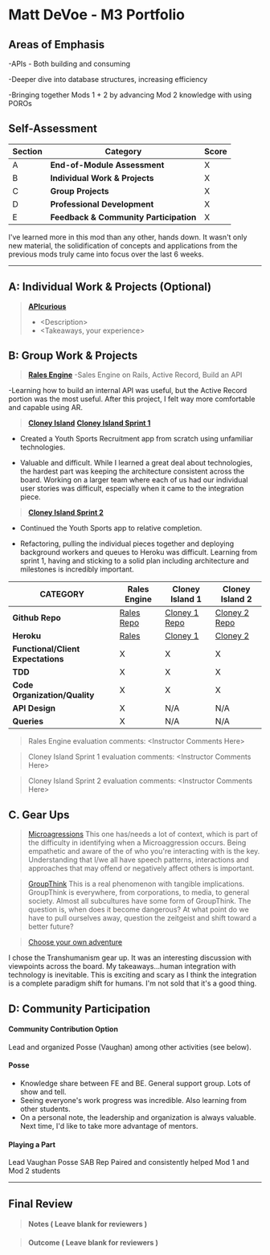 # Matt DeVoe - M3 Portfolio

## Areas of Emphasis

-APIs - Both building and consuming

-Deeper dive into database structures, increasing efficiency

-Bringing together Mods 1 + 2 by advancing Mod 2 knowledge with using POROs


## Self-Assessment

| Section | Category | Score |
| --- | ----- | --- |
| A | **End-of-Module Assessment** | X |
| B | **Individual Work & Projects** | X |
| C | **Group Projects** | X |
| D | **Professional Development** | X |
| E | **Feedback & Community Participation** | X |

I've learned more in this mod than any other, hands down. It wasn't only new material, the solidification of concepts and applications from the previous mods truly came into focus over the last 6 weeks.

-----------------------

## A: Individual Work & Projects (Optional)

> **[APIcurious](http://backend.turing.io/module3/projects/apicurious)**
>* \<Description>
>* \<Takeaways, your experience>


## B: Group Work & Projects

> **[Rales Engine](http://backend.turing.io/module3/projects/rails_engine)** 
 -Sales Engine on Rails, Active Record, Build an API
 
 -Learning how to build an internal API was useful, but the Active Record portion was the most useful. After this project, I felt way more comfortable and capable using AR.

> **[Cloney Island](http://backend.turing.io/module3/projects/cloney_island/cloney_island)**
> **[Cloney Island Sprint 1](https://)** 
- Created a Youth Sports Recruitment app from scratch using unfamiliar technologies.

- Valuable and difficult. While I learned a great deal about technologies, the hardest part was keeping the architecture consistent across the board. Working on a larger team where each of us had our individual user stories was difficult, especially when it came to the integration piece.

> **[Cloney Island Sprint 2](https://)** 
 - Continued the Youth Sports app to relative completion.
 
 - Refactoring, pulling the individual pieces together and deploying background workers and queues to Heroku was difficult. Learning from sprint 1, having and sticking to a solid plan including architecture and milestones is incredibly important.

| CATEGORY | Rales Engine | Cloney Island 1 | Cloney Island 2 |
| --- | --- | --- | --- |
| **Github Repo** | [Rales Repo](https://) | [Cloney 1 Repo](https://) | [Cloney 2 Repo](https://) |
| **Heroku** | [Rales](https://) | [Cloney 1](https://) | [Cloney 2](https://) |
| **Functional/Client Expectations** | X | X | X |
| **TDD** | X | X | X |
| **Code Organization/Quality** | X | X | X |
| **API Design** | X | N/A | N/A |
| **Queries** | X | N/A | N/A |

> Rales Engine evaluation comments:
\<Instructor Comments Here>

> Cloney Island Sprint 1 evaluation comments:
\<Instructor Comments Here>

> Cloney Island Sprint 2 evaluation comments:
\<Instructor Comments Here>

## C. **Gear Ups**

> [Microagressions](https://github.com/turingschool/gear-up/blob/master/microaggressions_original.markdown)
This one has/needs a lot of context, which is part of the difficulty in identifying when a Microaggression occurs. Being empathetic and aware of the of who you're interacting with is the key. Understanding that I/we all have speech patterns, interactions and approaches that may offend or negatively affect others is important. 

> [GroupThink](https://github.com/turingschool/gear-up/blob/master/tragedy_of_the_commons.markdown)
This is a real phenomenon with tangible implications. GroupThink is everywhere, from corporations, to media, to general society. Almost all subcultures have some form of GroupThink. The question is, when does it become dangerous? At what point do we have to pull ourselves away, question the zeitgeist and shift toward a better future?

> [Choose your own adventure](https://github.com/turingschool/gear-up/)

I chose the Transhumanism gear up. It was an interesting discussion with viewpoints across the board. My takeaways...human integration with technology is inevitable. This is exciting and scary as I think the integration is a complete paradigm shift for humans. I'm not sold that it's a good thing.


## D: Community Participation

#### **Community Contribution Option**
Lead and organized Posse (Vaughan) among other activities (see below).

#### **Posse**
  * Knowledge share between FE and BE. General support group. Lots of show and tell.
  * Seeing everyone's work progress was incredible. Also learning from other students.
  * On a personal note, the leadership and organization is always valuable. Next time, I'd like to take more advantage of mentors.

#### **Playing a Part**

Lead Vaughan Posse
SAB Rep
Paired and consistently helped Mod 1 and Mod 2 students

------------------

## Final Review

> #### Notes ( Leave blank for reviewers )

> #### Outcome ( Leave blank for reviewers )
